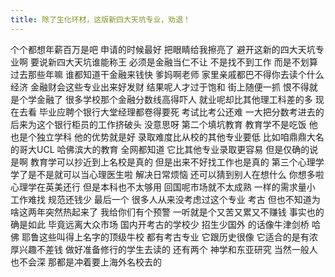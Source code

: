 ```yaml
---
title: 除了生化环材，这版新四大天坑专业，劝退！
---
```

个个都想年薪百万是吧
申请的时候最好
把眼睛给我擦亮了
避开这新的四大天坑专业啊
要说新四大天坑谁能称王
必须是金融当仁不让
不是找不到工作
而是不划算
过去那些年嘛
谁都知道干金融来钱快
爹妈啊老师
家里亲戚都巴不得你去读个什么经济
金融财会这些专业出来好发财
结果呢人才过于饱和
街上随便一抓
恨不得就是个学金融了
很多学校那个金融分数线高得吓人
就业呢却比其他理工科差的多
现在去看
毕业应聘个银行大堂经理都卷得要死
考试比考公还难
一大把分数考进去的
后来为这个银行柜员的工作挤破头
没意思呀
第二个填坑教育
教育学不是吃饭
他也是个独立学科
他的优势就是好
录取难度比从校的其他专业要低
比如咱鼎鼎大名的哥大UCL
哈佛滨大的教育
全网都知道
它比其他专业录取更容易
但是仅确的说
是啊
教育学可以抄近到上名校是真的
但是出来不好找工作也是真的
第三个心理学
学了是不是就可以当心理医生啦
解决日常烦恼
还可以猜到别人在想什么
你想多啦
心理学在英美还行
但是本科也不太够用
回国呢市场就不太成熟
一样的需求量小
工作难找
规范还钱少
最后一个
很多人从来没考虑过这个专业
考古
但也不知道为啥这两年突然热起来了
我给你们有个预警
一听就是个又苦又累又不赚钱
事实也的确是如此
毕竟远离大众市场
国内开考古的学校少
招生少国外
的话像牛津剑桥
哈佛
耶鲁这些叫得上名字的顶级牛校
都有考古专业
它跟历史很像
它适合的是有浓厚兴趣不差钱
做好准备修行的学生去读的
还有两个
神学和东亚研究
当然一般人也不会深
那都是冲着要上海外名校去的
